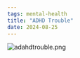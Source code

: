 ```yaml
---
tags: mental-health
title: "ADHD Trouble"
date: 2024-08-25
---
```




![adahdtrouble.png](https://raw.githubusercontent.com/muneer78/muneer78.github.io/master/images/adahdtrouble.png)
        